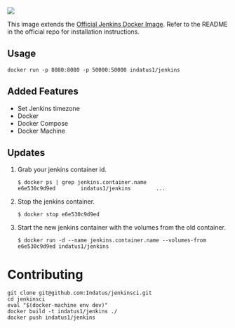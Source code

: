 <img src="http://jenkins-ci.org/sites/default/files/jenkins_logo.png"/>

This image extends the [Official Jenkins Docker Image](https://github.com/jenkinsci/docker).
Refer to the README in the official repo for installation instructions.

## Usage

```
docker run -p 8080:8080 -p 50000:50000 indatus1/jenkins
```

## Added Features

* Set Jenkins timezone
* Docker
* Docker Compose
* Docker Machine

## Updates

1. Grab your jenkins container id.

    ```
    $ docker ps | grep jenkins.container.name
    e6e530c9d9ed        indatus1/jenkins        ...
    ```

2. Stop the jenkins container.

    `$ docker stop e6e530c9d9ed`

3. Start the new jenkins container with the volumes from the old container.

    `$ docker run -d --name jenkins.container.name --volumes-from e6e530c9d9ed indatus1/jenkins`

# Contributing

```
git clone git@github.com:Indatus/jenkinsci.git
cd jenkinsci
eval "$(docker-machine env dev)"
docker build -t indatus1/jenkins ./
docker push indatus1/jenkins
```
